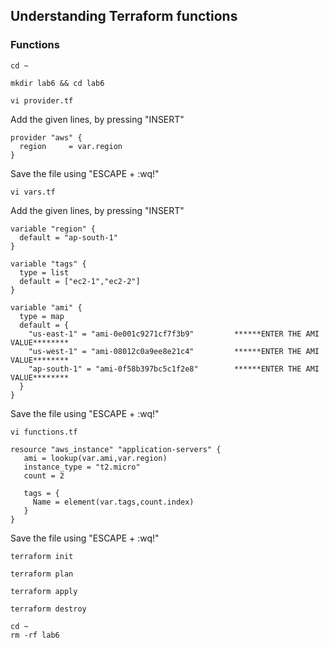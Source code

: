 ## Understanding Terraform functions 
### Functions
```
cd ~
```
```
mkdir lab6 && cd lab6
```
```
vi provider.tf
```
Add the given lines, by pressing "INSERT" 
```
provider "aws" {
  region     = var.region
}
```
Save the file using "ESCAPE + :wq!"
```
vi vars.tf
```
Add the given lines, by pressing "INSERT" 
```
variable "region" {
  default = "ap-south-1"
}

variable "tags" {
  type = list
  default = ["ec2-1","ec2-2"]
}

variable "ami" {
  type = map
  default = {
    "us-east-1" = "ami-0e001c9271cf7f3b9"         ******ENTER THE AMI VALUE********
    "us-west-1" = "ami-08012c0a9ee8e21c4"         ******ENTER THE AMI VALUE********
    "ap-south-1" = "ami-0f58b397bc5c1f2e8"        ******ENTER THE AMI VALUE********
  }
}
```
Save the file using "ESCAPE + :wq!"

```
vi functions.tf
```
```
resource "aws_instance" "application-servers" {
   ami = lookup(var.ami,var.region)
   instance_type = "t2.micro"
   count = 2

   tags = {
     Name = element(var.tags,count.index)
   }
}
```
Save the file using "ESCAPE + :wq!"
```
terraform init
```
```
terraform plan
```
```
terraform apply
```
```
terraform destroy
```
```
cd ~
rm -rf lab6
```
